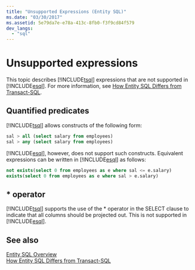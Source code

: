 ```yaml
---
title: "Unsupported Expressions (Entity SQL)"
ms.date: "03/30/2017"
ms.assetid: 5e79da7e-e78a-413c-8fb0-f3f9cd84f579
dev_langs: 
  - "sql"
---
```

# Unsupported expressions

This topic describes [!INCLUDE[tsql](../../../../../../includes/tsql-md.md)] expressions that are not supported in [!INCLUDE[esql](../../../../../../includes/esql-md.md)]. For more information, see [How Entity SQL Differs from Transact-SQL](../../../../../../docs/framework/data/adonet/ef/language-reference/how-entity-sql-differs-from-transact-sql.md).

## Quantified predicates

[!INCLUDE[tsql](../../../../../../includes/tsql-md.md)] allows constructs of the following form:

```sql
sal > all (select salary from employees)
sal > any (select salary from employees)
```

[!INCLUDE[esql](../../../../../../includes/esql-md.md)], however, does not support such constructs. Equivalent expressions can be written in [!INCLUDE[esql](../../../../../../includes/esql-md.md)] as follows:

```sql
not exists(select 0 from employees as e where sal <= e.salary)
exists(select 0 from employees as e where sal > e.salary)
```

## * operator

[!INCLUDE[tsql](../../../../../../includes/tsql-md.md)] supports the use of the * operator in the SELECT clause to indicate that all columns should be projected out. This is not supported in [!INCLUDE[esql](../../../../../../includes/esql-md.md)].

## See also

[Entity SQL Overview](../../../../../../docs/framework/data/adonet/ef/language-reference/entity-sql-overview.md)  
[How Entity SQL Differs from Transact-SQL](../../../../../../docs/framework/data/adonet/ef/language-reference/how-entity-sql-differs-from-transact-sql.md)  
